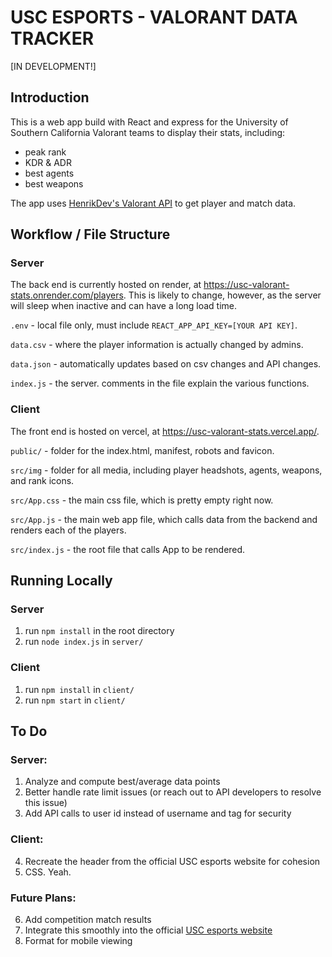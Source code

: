 # USC ESPORTS - VALORANT DATA TRACKER
[IN DEVELOPMENT!]

## Introduction
This is a web app build with React and express for the University of Southern California Valorant teams to display their stats, including: 
- peak rank
- KDR & ADR
- best agents
- best weapons

The app uses [HenrikDev's Valorant API](https://docs.henrikdev.xyz/valorant/general) to get player and match data.

## Workflow / File Structure
### Server
The back end is currently hosted on render, at https://usc-valorant-stats.onrender.com/players. This is likely to change, however, as the server will sleep when inactive and can have a long load time.

`.env` - local file only, must include `REACT_APP_API_KEY=[YOUR API KEY]`.

`data.csv` - where the player information is actually changed by admins.

`data.json` - automatically updates based on csv changes and API changes.

`index.js` - the server. comments in the file explain the various functions.

### Client
The front end is hosted on vercel, at https://usc-valorant-stats.vercel.app/.

`public/` - folder for the index.html, manifest, robots and favicon.

`src/img` - folder for all media, including player headshots, agents, weapons, and rank icons.

`src/App.css` - the main css file, which is pretty empty right now.

`src/App.js` - the main web app file, which calls data from the backend and renders each of the players.

`src/index.js` - the root file that calls App to be rendered.

## Running Locally
### Server
1. run `npm install` in the root directory
2. run `node index.js` in `server/`

### Client
1. run `npm install` in `client/`
2. run `npm start` in `client/`

## To Do
### Server:
1. Analyze and compute best/average data points
2. Better handle rate limit issues (or reach out to API developers to resolve this issue)
3. Add API calls to user id instead of username and tag for security

### Client:
4. Recreate the header from the official USC esports website for cohesion
5. CSS. Yeah.

### Future Plans:
6. Add competition match results
7. Integrate this smoothly into the official [USC esports website](https://www.usctrojanesports.com/)
8. Format for mobile viewing
